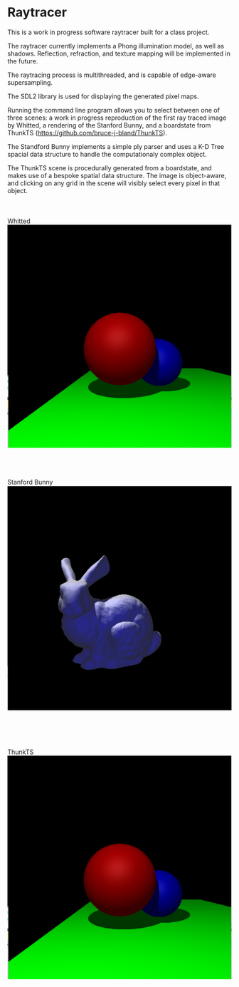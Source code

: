 # Raytracer
This is a work in progress software raytracer built for a class project.

The raytracer currently implements a Phong illumination model, as well as shadows. Reflection, refraction, and texture mapping will be implemented in the future.

The raytracing process is multithreaded, and is capable of edge-aware supersampling.

The SDL2 library is used for displaying the generated pixel maps.

Running the command line program allows you to select between one of three scenes: a work in progress reproduction of the first ray traced image by Whitted, a rendering of the Stanford Bunny, and a boardstate from ThunkTS (https://github.com/bruce-j-bland/ThunkTS).

The Standford Bunny implements a simple ply parser and uses a K-D Tree spacial data structure to handle the computationaly complex object.

The ThunkTS scene is procedurally generated from a boardstate, and makes use of a bespoke spatial data structure. The image is object-aware, and clicking on any grid in the scene will visibly select every pixel in that object.
<br/><br/><br/><br/>
Whitted<br/>
![Alt text](Images/Whitted.png?raw=true "Whitted")
<br/><br/><br/><br/>

Stanford Bunny<br/>
![Alt text](Images/Bunny.png?raw=true "Stanford Bunny")

<br/><br/><br/><br/>
ThunkTS<br/>
![Alt text](Images/Whitted.png?raw=true "ThunkTS")
